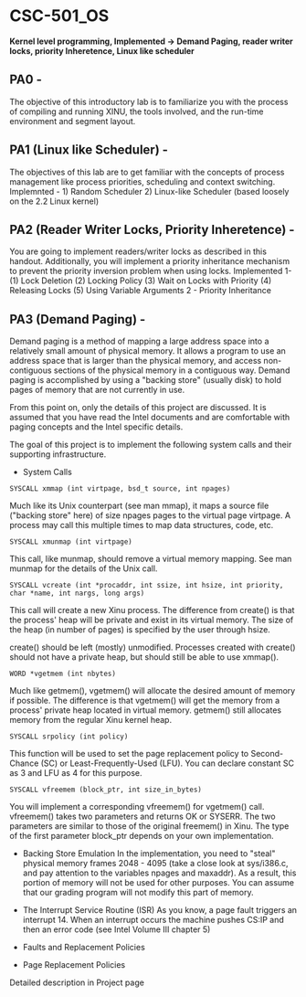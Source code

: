 # CSC-501_OS
**Kernel level programming, Implemented -> Demand Paging, reader writer locks, priority Inheretence, Linux like scheduler**

## PA0 - 
The objective of this introductory lab is to familiarize you with the process of compiling and running XINU, the tools involved, and the run-time environment and segment layout. 

## PA1 (Linux like Scheduler) - 
The objectives of this lab are to get familiar with the concepts of process management like process priorities, scheduling and context switching. 
Implemnted - 1) Random Scheduler 2) Linux-like Scheduler (based loosely on the 2.2 Linux kernel)

## PA2 (Reader Writer Locks, Priority Inheretence) - 
You are going to implement readers/writer locks as described in this handout. Additionally, you will implement a priority inheritance mechanism to prevent the priority inversion problem when using locks. 
Implemented 1-
 (1) Lock Deletion 
 (2) Locking Policy 
 (3) Wait on Locks with Priority 
 (4) Releasing Locks 
 (5) Using Variable Arguments 
 2 - Priority Inheritance 

## PA3 (Demand Paging) - 
Demand paging is a method of mapping a large address space into a relatively small amount of physical memory. It allows a program to use an address space that is larger than the physical memory, and access non-contiguous sections of the physical memory in a contiguous way. Demand paging is accomplished by using a "backing store" (usually disk) to hold pages of memory that are not currently in use.

From this point on, only the details of this project are discussed. It is assumed that you have read the Intel documents and are comfortable with paging concepts and the Intel specific details.

The goal of this project is to implement the following system calls and their supporting infrastructure.
* System Calls
```
SYSCALL xmmap (int virtpage, bsd_t source, int npages)
```
Much like its Unix counterpart (see man mmap), it maps a source file ("backing store" here) of size npages pages to the virtual page virtpage. A process may call this multiple times to map data structures, code, etc.
```
SYSCALL xmunmap (int virtpage)
```
This call, like munmap, should remove a virtual memory mapping. See man munmap for the details of the Unix call.
```
SYSCALL vcreate (int *procaddr, int ssize, int hsize, int priority, char *name, int nargs, long args)
```
This call will create a new Xinu process. The difference from create() is that the process' heap will be private and exist in its virtual memory.
The size of the heap (in number of pages) is specified by the user through hsize.

create() should be left (mostly) unmodified. Processes created with create() should not have a private heap, but should still be able to use xmmap().
```
WORD *vgetmem (int nbytes)
```
Much like getmem(), vgetmem() will allocate the desired amount of memory if possible. The difference is that vgetmem() will get the memory from a process' private heap located in virtual memory. getmem() still allocates memory from the regular Xinu kernel heap.
```
SYSCALL srpolicy (int policy)
```
This function will be used to set the page replacement policy to Second-Chance (SC) or Least-Frequently-Used (LFU). You can declare constant SC as 3 and LFU as 4 for this purpose.
```
SYSCALL vfreemem (block_ptr, int size_in_bytes)
```
You will implement a corresponding vfreemem() for vgetmem() call. vfreemem() takes two parameters and returns OK or SYSERR. The two parameters are similar to those of the original freemem() in Xinu. The type of the first parameter block_ptr depends on your own implementation. 

* Backing Store Emulation
In the implementation, you need to "steal" physical memory frames 2048 - 4095 (take a close look at sys/i386.c, and pay attention to the variables npages and maxaddr). As a result, this portion of memory will not be used for other purposes. You can assume that our grading program will not modify this part of memory. 
 
* The Interrupt Service Routine (ISR)
 As you know, a page fault triggers an interrupt 14. When an interrupt occurs the machine pushes CS:IP and then an error code (see Intel Volume III chapter 5) 
 
* Faults and Replacement Policies

* Page Replacement Policies

Detailed description in Project page
